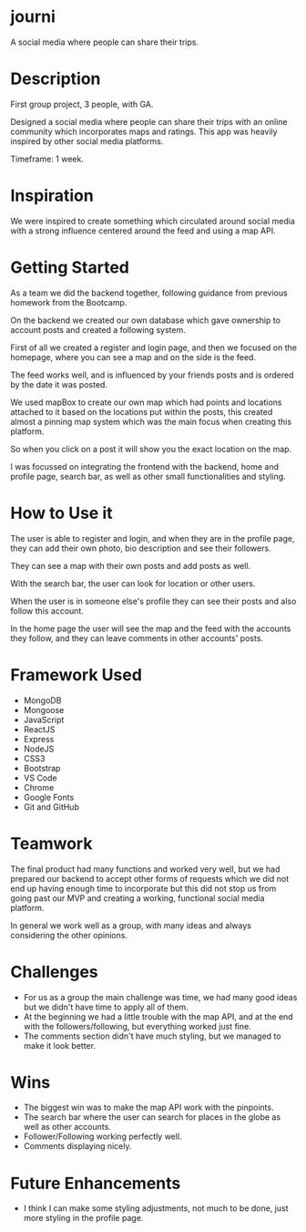 # journi

A social media where people can share their trips.

# Description

First group project, 3 people, with GA.

Designed a social media where people can share their trips with an online community which incorporates maps and ratings. This app was heavily inspired by other social media platforms.

Timeframe: 1 week.

# Inspiration

We were inspired to create something which circulated around social media with a strong influence centered around the feed and using a map API.

# Getting Started

As a team we did the backend together, following guidance from previous homework from the Bootcamp.

On the backend we created our own database which gave ownership to account posts and created a following system.

First of all we created a register and login page, and then we focused on the homepage, where you can see a map and on the side is the feed.

The feed works well, and is influenced by your friends posts and is ordered by the date it was posted. 

We used mapBox to create our own map which had points and locations attached to it based on the locations put within the posts, this created almost a pinning map system which was the main focus when creating this platform.

So when you click on a post it will show you the exact location on the map.

I was focussed on integrating the frontend with the backend, home and profile page, search bar, as well as other small functionalities and styling.


# How to Use it

The user is able to register and login, and when they are in the profile page, they can add their own photo, bio description and see their followers. 

They can see a map with their own posts and add posts as well.

With the search bar, the user can look for location or other users.

When the user is in someone else's profile they can see their posts and also follow this account.

In the home page the user will see the map and the feed with the accounts they follow, and they can leave comments in other accounts' posts.

# Framework Used

* MongoDB
* Mongoose
* JavaScript
* ReactJS
* Express
* NodeJS
* CSS3
* Bootstrap
* VS Code
* Chrome
* Google Fonts
* Git and GitHub

# Teamwork

The final product had many functions and worked very well, but we had prepared our backend to accept other forms of requests which we did not end up having enough time to incorporate but this did not stop us from going past our MVP and creating a working, functional social media platform.

In general we work well as a group, with many ideas and always considering the other opinions.

# Challenges

* For us as a group the main challenge was time, we had many good ideas but we didn't have time to apply all of them.
* At the beginning we had a little trouble with the map API, and at the end with the followers/following, but everything worked just fine.
* The comments section didn't have much styling, but we managed to make it look better.

# Wins

* The biggest win was to make the map API work with the pinpoints.
* The search bar where the user can search for places in the globe as well as other accounts.
* Follower/Following working perfectly well.
* Comments displaying nicely.

# Future Enhancements

* I think I can make some styling adjustments, not much to be done, just more styling in the profile page.
